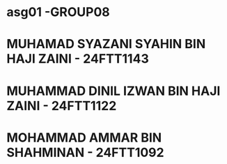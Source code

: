 # asg01 -GROUP08
# MUHAMAD SYAZANI SYAHIN BIN HAJI ZAINI - 24FTT1143
# MUHAMMAD DINIL IZWAN BIN HAJI ZAINI - 24FTT1122
# MOHAMMAD AMMAR BIN SHAHMINAN - 24FTT1092
